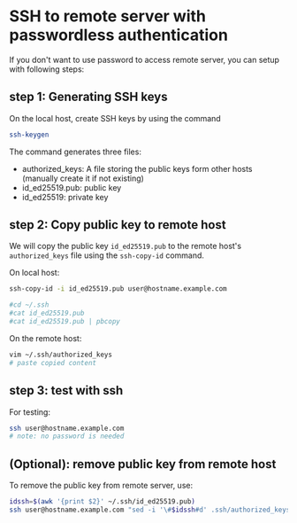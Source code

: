 # SSH to remote server with passwordless authentication

If you don't want to use password to access remote server, you can setup with following steps:

## step 1: Generating SSH keys

On the local host, create SSH keys by using the command
```sh
ssh-keygen
```

The command generates three files:
* authorized_keys: A file storing the public keys form other hosts (manually create it if not existing) 
* id_ed25519.pub: public key
* id_ed25519: private key

## step 2: Copy public key to remote host
We will copy the public key `id_ed25519.pub` to the remote host's `authorized_keys` file using the `ssh-copy-id` command.

On local host:
```sh
ssh-copy-id -i id_ed25519.pub user@hostname.example.com

#cd ~/.ssh
#cat id_ed25519.pub
#cat id_ed25519.pub | pbcopy
```

On the remote host:
```sh
vim ~/.ssh/authorized_keys
# paste copied content
```

## step 3: test with ssh

For testing:
```sh
ssh user@hostname.example.com
# note: no password is needed
```

## (Optional): remove public key from remote host
To remove the public key from remote server, use:
```sh
idssh=$(awk '{print $2}' ~/.ssh/id_ed25519.pub)
ssh user@hostname.example.com "sed -i '\#$idssh#d' .ssh/authorized_keys"
```
